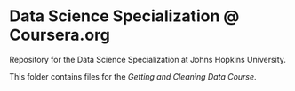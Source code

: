 # Data Science Specialization @ Coursera.org
Repository for the Data Science Specialization at Johns Hopkins University.

This folder contains files for the *Getting and Cleaning Data Course*.